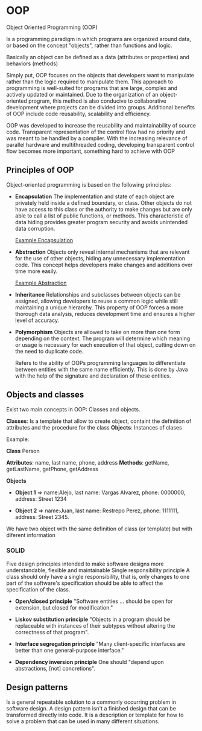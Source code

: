 # OOP
Object Oriented Programming (OOP)

Is a programming paradigm in which programs are organized around data, or based on the concept "objects", rather than functions and logic.

Basically an object can be defined as a data (attributes or properties) and behaviors (methods)

Simply put, OOP focuses on the objects that developers want to manipulate rather than the logic required to manipulate them. This approach to programming is well-suited for programs that are large, complex and actively updated or maintained. Due to the organization of an object-oriented program, this method is also conducive to collaborative development where projects can be divided into groups. Additional benefits of OOP include code reusability, scalability  and efficiency.

OOP was developed to increase the reusability and maintainability of source code. Transparent representation of the control flow had no priority and was meant to be handled by a compiler. With the increasing relevance of parallel hardware and multithreaded coding, developing transparent control flow becomes more important, something hard to achieve with OOP

## Principles of OOP
Object-oriented programming is based on the following principles:

- **Encapsulation**
The implementation and state of each object are privately held inside a defined boundary, or class. Other objects do not have access to this class or the authority to make changes but are only able to call a list of public functions, or methods. This characteristic of data hiding provides greater program security and avoids unintended data corruption.

  [Example Encapsulation](https://github.com/Alejo-Alvarezv/OOP/blob/master/Encapsulation/Recap.md)
  
- **Abstraction**
Objects only reveal internal mechanisms that are relevant for the use of other objects, hiding any unnecessary implementation code. This concept helps developers make changes and additions over time more easily.

  [Example Abstraction](https://github.com/Alejo-Alvarezv/OOP/blob/master/Abstraction/Recap.md)

- **Inheritance**
Relationships and subclasses between objects can be assigned, allowing developers to reuse a common logic while still maintaining a unique hierarchy. This property of OOP forces a more thorough data analysis, reduces development time and ensures a higher level of accuracy.

- **Polymorphism**
Objects are allowed to take on more than one form depending on the context. The program will determine which 
meaning or usage is necessary for each execution of that object, cutting down on the need to duplicate code.

  Refers to the ability of OOPs programming languages to differentiate between entities with the same name efficiently. This is done by Java with the help of the signature and declaration of these entities.
  


## Objects and classes
Exist two main concepts in OOP: Classes and objects.

**Classes**: Is a template that allow to create object, containt the definition of attributes and the procedure for the class
**Objects**: Instances of clases

Example:

**Class** Person

**Attributes**: name, last name, phone, address
**Methods**: getName, getLastName, getPhone, getAddress

**Objects**

- **Object 1** => name:Alejo, last name: Vargas Alvarez, phone: 0000000, address: Street 1234

- **Object 2** => name:Juan,  last name: Restrepo Perez, phone: 1111111, address: Street 2345.

We have two object with the same definition of class (or template) but with diferent information


### SOLID
Five design principles intended to make software designs more understandable, flexible and maintainable
Single responsibility principle
A class should only have a single responsibility, that is, only changes to one part of the software's specification should be able to affect the specification of the class.

- **Open/closed principle**
"Software entities ... should be open for extension, but closed for modification."

- **Liskov substitution principle**
"Objects in a program should be replaceable with instances of their subtypes without altering the correctness of that program".

- **Interface segregation principle**
"Many client-specific interfaces are better than one general-purpose interface."

- **Dependency inversion principle**
One should "depend upon abstractions, [not] concretions".

## Design patterns
Is a general repeatable solution to a commonly occurring problem in software design. A design pattern isn't a finished design that can be transformed directly into code. It is a description or template for how to solve a problem that can be used in many different situations.
